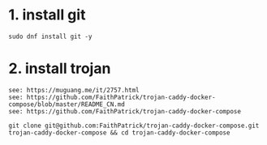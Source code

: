 

# 1. install git
    sudo dnf install git -y
    
# 2. install trojan
    see: https://muguang.me/it/2757.html
    see: https://github.com/FaithPatrick/trojan-caddy-docker-compose/blob/master/README_CN.md
    see: https://github.com/FaithPatrick/trojan-caddy-docker-compose
    
    git clone git@github.com:FaithPatrick/trojan-caddy-docker-compose.git trojan-caddy-docker-compose && cd trojan-caddy-docker-compose
